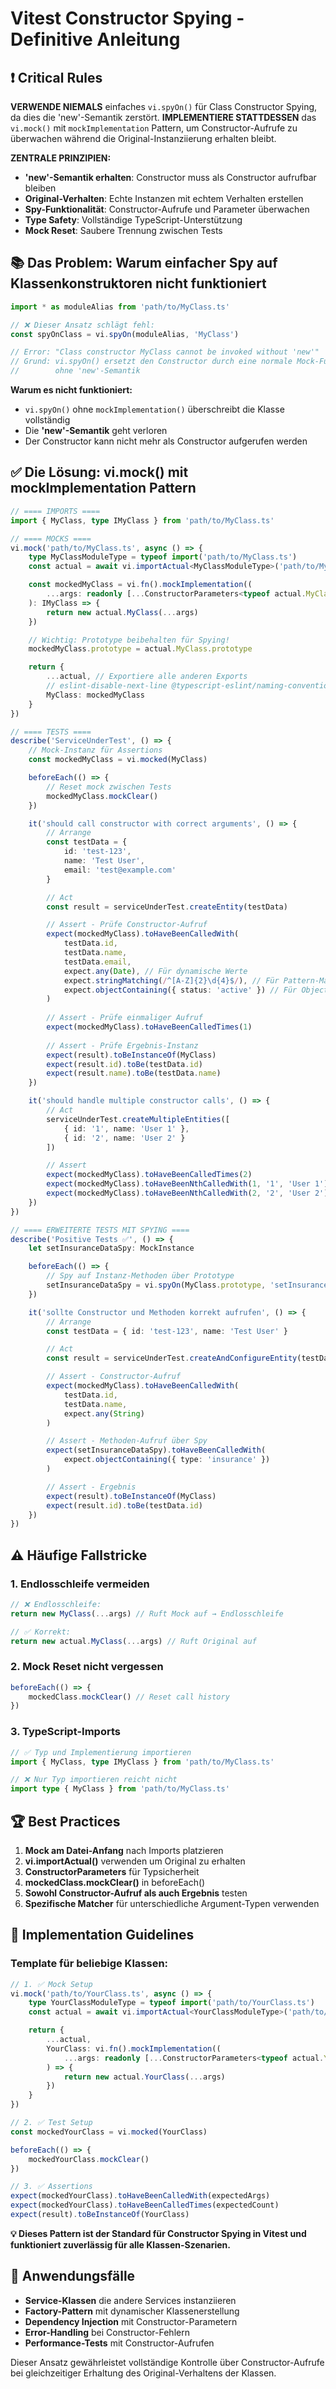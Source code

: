 # Vitest Constructor Spying - Definitive Anleitung

## ❗ Critical Rules

**VERWENDE NIEMALS** einfaches `vi.spyOn()` für Class Constructor Spying, da dies die 'new'-Semantik zerstört. **IMPLEMENTIERE STATTDESSEN** das `vi.mock()` mit `mockImplementation` Pattern, um Constructor-Aufrufe zu überwachen während die Original-Instanziierung erhalten bleibt.

**ZENTRALE PRINZIPIEN:**
- **'new'-Semantik erhalten**: Constructor muss als Constructor aufrufbar bleiben
- **Original-Verhalten**: Echte Instanzen mit echtem Verhalten erstellen
- **Spy-Funktionalität**: Constructor-Aufrufe und Parameter überwachen
- **Type Safety**: Vollständige TypeScript-Unterstützung
- **Mock Reset**: Saubere Trennung zwischen Tests

## 📚 **Das Problem: Warum einfacher Spy auf Klassenkonstruktoren nicht funktioniert**

<example type="invalid">
    
```typescript
import * as moduleAlias from 'path/to/MyClass.ts'

// ❌ Dieser Ansatz schlägt fehl:
const spyOnClass = vi.spyOn(moduleAlias, 'MyClass')

// Error: "Class constructor MyClass cannot be invoked without 'new'"
// Grund: vi.spyOn() ersetzt den Constructor durch eine normale Mock-Funktion
//        ohne 'new'-Semantik
```

</example>

**Warum es nicht funktioniert:**
- `vi.spyOn()` ohne `mockImplementation()` überschreibt die Klasse vollständig
- Die **'new'-Semantik** geht verloren
- Der Constructor kann nicht mehr als Constructor aufgerufen werden

## ✅ **Die Lösung: vi.mock() mit mockImplementation Pattern**

<example>
    
```typescript
// ==== IMPORTS ====
import { MyClass, type IMyClass } from 'path/to/MyClass.ts'

// ==== MOCKS ====
vi.mock('path/to/MyClass.ts', async () => {
    type MyClassModuleType = typeof import('path/to/MyClass.ts')
    const actual = await vi.importActual<MyClassModuleType>('path/to/MyClass.ts')

    const mockedMyClass = vi.fn().mockImplementation((
        ...args: readonly [...ConstructorParameters<typeof actual.MyClass>]
    ): IMyClass => {
        return new actual.MyClass(...args)
    })

    // Wichtig: Prototype beibehalten für Spying!
    mockedMyClass.prototype = actual.MyClass.prototype

    return {
        ...actual, // Exportiere alle anderen Exports
        // eslint-disable-next-line @typescript-eslint/naming-convention
        MyClass: mockedMyClass
    }
})

// ==== TESTS ====
describe('ServiceUnderTest', () => {
    // Mock-Instanz für Assertions
    const mockedMyClass = vi.mocked(MyClass)

    beforeEach(() => {
        // Reset mock zwischen Tests
        mockedMyClass.mockClear()
    })

    it('should call constructor with correct arguments', () => {
        // Arrange
        const testData = {
            id: 'test-123',
            name: 'Test User',
            email: 'test@example.com'
        }

        // Act
        const result = serviceUnderTest.createEntity(testData)

        // Assert - Prüfe Constructor-Aufruf
        expect(mockedMyClass).toHaveBeenCalledWith(
            testData.id,
            testData.name,
            testData.email,
            expect.any(Date), // Für dynamische Werte
            expect.stringMatching(/^[A-Z]{2}\d{4}$/), // Für Pattern-Matching
            expect.objectContaining({ status: 'active' }) // Für Object-Matching
        )
        
        // Assert - Prüfe einmaliger Aufruf
        expect(mockedMyClass).toHaveBeenCalledTimes(1)
        
        // Assert - Prüfe Ergebnis-Instanz
        expect(result).toBeInstanceOf(MyClass)
        expect(result.id).toBe(testData.id)
        expect(result.name).toBe(testData.name)
    })

    it('should handle multiple constructor calls', () => {
        // Act
        serviceUnderTest.createMultipleEntities([
            { id: '1', name: 'User 1' },
            { id: '2', name: 'User 2' }
        ])

        // Assert
        expect(mockedMyClass).toHaveBeenCalledTimes(2)
        expect(mockedMyClass).toHaveBeenNthCalledWith(1, '1', 'User 1')
        expect(mockedMyClass).toHaveBeenNthCalledWith(2, '2', 'User 2')
    })
})

// ==== ERWEITERTE TESTS MIT SPYING ====
describe('Positive Tests ✅', () => {
    let setInsuranceDataSpy: MockInstance

    beforeEach(() => {
        // Spy auf Instanz-Methoden über Prototype
        setInsuranceDataSpy = vi.spyOn(MyClass.prototype, 'setInsuranceData')
    })

    it('sollte Constructor und Methoden korrekt aufrufen', () => {
        // Arrange
        const testData = { id: 'test-123', name: 'Test User' }

        // Act
        const result = serviceUnderTest.createAndConfigureEntity(testData)

        // Assert - Constructor-Aufruf
        expect(mockedMyClass).toHaveBeenCalledWith(
            testData.id,
            testData.name,
            expect.any(String)
        )

        // Assert - Methoden-Aufruf über Spy
        expect(setInsuranceDataSpy).toHaveBeenCalledWith(
            expect.objectContaining({ type: 'insurance' })
        )

        // Assert - Ergebnis
        expect(result).toBeInstanceOf(MyClass)
        expect(result.id).toBe(testData.id)
    })
})
```

</example>

## ⚠️ **Häufige Fallstricke**

### **1. Endlosschleife vermeiden**
```typescript
// ❌ Endlosschleife:
return new MyClass(...args) // Ruft Mock auf → Endlosschleife

// ✅ Korrekt:
return new actual.MyClass(...args) // Ruft Original auf
```

### **2. Mock Reset nicht vergessen**
```typescript
beforeEach(() => {
    mockedClass.mockClear() // Reset call history
})
```

### **3. TypeScript-Imports**
```typescript
// ✅ Typ und Implementierung importieren
import { MyClass, type IMyClass } from 'path/to/MyClass.ts'

// ❌ Nur Typ importieren reicht nicht
import type { MyClass } from 'path/to/MyClass.ts'
```

## 🏆 **Best Practices**

1. **Mock am Datei-Anfang** nach Imports platzieren
2. **vi.importActual()** verwenden um Original zu erhalten
3. **ConstructorParameters<T>** für Typsicherheit
4. **mockedClass.mockClear()** in beforeEach()
5. **Sowohl Constructor-Aufruf als auch Ergebnis** testen
6. **Spezifische Matcher** für unterschiedliche Argument-Typen verwenden

## 🔧 **Implementation Guidelines**

### **Template für beliebige Klassen:**

```typescript
// 1. ✅ Mock Setup
vi.mock('path/to/YourClass.ts', async () => {
    type YourClassModuleType = typeof import('path/to/YourClass.ts')
    const actual = await vi.importActual<YourClassModuleType>('path/to/YourClass.ts')

    return {
        ...actual,
        YourClass: vi.fn().mockImplementation((
            ...args: readonly [...ConstructorParameters<typeof actual.YourClass>]
        ) => {
            return new actual.YourClass(...args)
        })
    }
})

// 2. ✅ Test Setup
const mockedYourClass = vi.mocked(YourClass)

beforeEach(() => {
    mockedYourClass.mockClear()
})

// 3. ✅ Assertions
expect(mockedYourClass).toHaveBeenCalledWith(expectedArgs)
expect(mockedYourClass).toHaveBeenCalledTimes(expectedCount)
expect(result).toBeInstanceOf(YourClass)
```

**💡 Dieses Pattern ist der Standard für Constructor Spying in Vitest und funktioniert zuverlässig für alle Klassen-Szenarien.**

## 🎯 **Anwendungsfälle**

- **Service-Klassen** die andere Services instanziieren
- **Factory-Pattern** mit dynamischer Klassenerstellung
- **Dependency Injection** mit Constructor-Parametern
- **Error-Handling** bei Constructor-Fehlern
- **Performance-Tests** mit Constructor-Aufrufen

Dieser Ansatz gewährleistet vollständige Kontrolle über Constructor-Aufrufe bei gleichzeitiger Erhaltung des Original-Verhaltens der Klassen.
